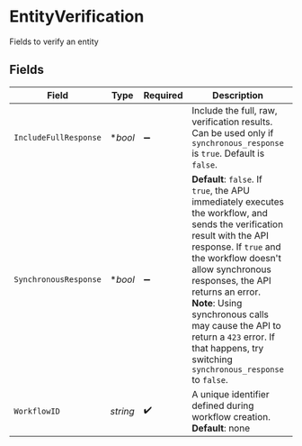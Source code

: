 # EntityVerification

Fields to verify an entity


## Fields

| Field                                                                                                                                                                                                                                                                                                                                                                          | Type                                                                                                                                                                                                                                                                                                                                                                           | Required                                                                                                                                                                                                                                                                                                                                                                       | Description                                                                                                                                                                                                                                                                                                                                                                    | Example                                                                                                                                                                                                                                                                                                                                                                        |
| ------------------------------------------------------------------------------------------------------------------------------------------------------------------------------------------------------------------------------------------------------------------------------------------------------------------------------------------------------------------------------ | ------------------------------------------------------------------------------------------------------------------------------------------------------------------------------------------------------------------------------------------------------------------------------------------------------------------------------------------------------------------------------ | ------------------------------------------------------------------------------------------------------------------------------------------------------------------------------------------------------------------------------------------------------------------------------------------------------------------------------------------------------------------------------ | ------------------------------------------------------------------------------------------------------------------------------------------------------------------------------------------------------------------------------------------------------------------------------------------------------------------------------------------------------------------------------ | ------------------------------------------------------------------------------------------------------------------------------------------------------------------------------------------------------------------------------------------------------------------------------------------------------------------------------------------------------------------------------ |
| `IncludeFullResponse`                                                                                                                                                                                                                                                                                                                                                          | **bool*                                                                                                                                                                                                                                                                                                                                                                        | :heavy_minus_sign:                                                                                                                                                                                                                                                                                                                                                             | Include the full, raw, verification results. Can be used only if `synchronous_response` is `true`. Default is `false`.                                                                                                                                                                                                                                                         |                                                                                                                                                                                                                                                                                                                                                                                |
| `SynchronousResponse`                                                                                                                                                                                                                                                                                                                                                          | **bool*                                                                                                                                                                                                                                                                                                                                                                        | :heavy_minus_sign:                                                                                                                                                                                                                                                                                                                                                             | **Default**: `false`. If `true`,  the APU immediately executes the workflow, and sends the verification result with the API response. If `true` and the workflow doesn't allow synchronous responses, the API returns an error.<br/>**Note**: Using synchronous calls may cause the API to return a `423` error. If that happens, try switching `synchronous_response` to `false`. | false                                                                                                                                                                                                                                                                                                                                                                          |
| `WorkflowID`                                                                                                                                                                                                                                                                                                                                                                   | *string*                                                                                                                                                                                                                                                                                                                                                                       | :heavy_check_mark:                                                                                                                                                                                                                                                                                                                                                             | A unique identifier defined during workflow creation. **Default**: none<br/>                                                                                                                                                                                                                                                                                                   | sanctions_check_1                                                                                                                                                                                                                                                                                                                                                              |